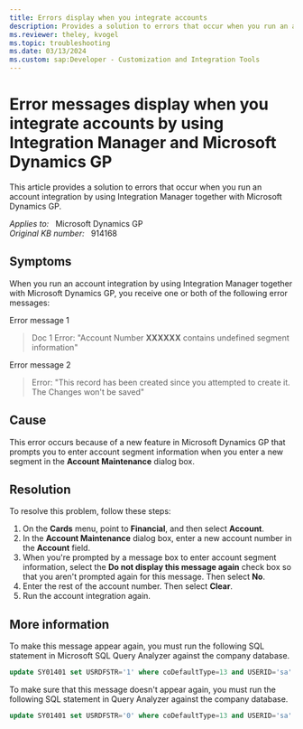 ```yaml
---
title: Errors display when you integrate accounts
description: Provides a solution to errors that occur when you run an account integration by using Integration Manager together with Microsoft Dynamics GP.
ms.reviewer: theley, kvogel
ms.topic: troubleshooting
ms.date: 03/13/2024
ms.custom: sap:Developer - Customization and Integration Tools
---
```

# Error messages display when you integrate accounts by using Integration Manager and Microsoft Dynamics GP

This article provides a solution to errors that occur when you run an account integration by using Integration Manager together with Microsoft Dynamics GP.

_Applies to:_ &nbsp; Microsoft Dynamics GP  
_Original KB number:_ &nbsp; 914168

## Symptoms

When you run an account integration by using Integration Manager together with Microsoft Dynamics GP, you receive one or both of the following error messages:

Error message 1  
> Doc 1 Error: "Account Number **XXXXXX** contains undefined segment information"

Error message 2  
> Error: "This record has been created since you attempted to create it. The Changes won't be saved"

## Cause

This error occurs because of a new feature in Microsoft Dynamics GP that prompts you to enter account segment information when you enter a new segment in the **Account Maintenance** dialog box.

## Resolution

To resolve this problem, follow these steps:

1. On the **Cards** menu, point to **Financial**, and then select **Account**.
2. In the **Account Maintenance** dialog box, enter a new account number in the **Account** field.
3. When you're prompted by a message box to enter account segment information, select the **Do not display this message again** check box so that you aren't prompted again for this message. Then select **No**.
4. Enter the rest of the account number. Then select **Clear**.
5. Run the account integration again.

## More information

To make this message appear again, you must run the following SQL statement in Microsoft SQL Query Analyzer against the company database.

```sql
update SY01401 set USRDFSTR='1' where coDefaultType=13 and USERID='sa'
```

To make sure that this message doesn't appear again, you must run the following SQL statement in Query Analyzer against the company database.

```sql
update SY01401 set USRDFSTR='0' where coDefaultType=13 and USERID='sa'
```

